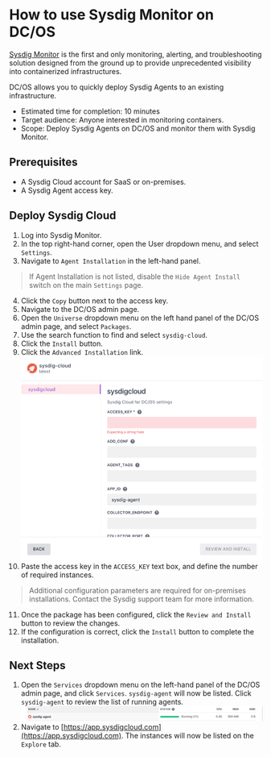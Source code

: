 # How to use Sysdig Monitor on DC/OS

[Sysdig Monitor](https://sysdig.com/product/monitor/) is the first and only monitoring, alerting, and troubleshooting solution designed from the ground up to provide unprecedented visibility into containerized infrastructures.

DC/OS allows you to quickly deploy Sysdig Agents to an existing infrastructure.

- Estimated time for completion: 10 minutes
- Target audience: Anyone interested in monitoring containers.
- Scope: Deploy Sysdig Agents on DC/OS and monitor them with Sysdig Monitor.

## Prerequisites

- A Sysdig Cloud account for SaaS or on-premises.
- A Sysdig Agent access key.

## Deploy Sysdig Cloud

1. Log into Sysdig Monitor.
2. In the top right-hand corner, open the User dropdown menu, and select `Settings`.
3. Navigate to `Agent Installation` in the left-hand panel.
> If Agent Installation is not listed, disable the `Hide Agent Install` switch on the main `Settings` page.
4. Click the `Copy` button next to the access key.
5. Navigate to the DC/OS admin page.
6. Open the `Universe` dropdown menu on the left hand panel of the DC/OS admin page, and select `Packages`.
7. Use the search function to find and select `sysdig-cloud`.
8. Click the `Install` button.
9. Click the `Advanced Installation` link.
![CATALOG SYSDIG](img/sysdig-cloud-dcos.png)
10. Paste the access key in the `ACCESS_KEY` text box, and define the number of required instances.
> Additional configuration parameters are required for on-premises installations. Contact the Sysdig support team for more information.
11. Once the package has been configured, click the `Review and Install` button to review the changes.
12. If the configuration is correct, click the `Install` button to complete the installation.

## Next Steps

1. Open the `Services` dropdown menu on the left-hand panel of the DC/OS admin page, and click `Services`. `sysdig-agent` will now be listed. Click `sysdig-agent` to review the list of running agents.
![CATALOG SYSDIG](img/sysdig-agent-services.png)
2. Navigate to [https://app.sysdigcloud.com](https://app.sysdigcloud.com). The instances will now be listed on the `Explore` tab.
